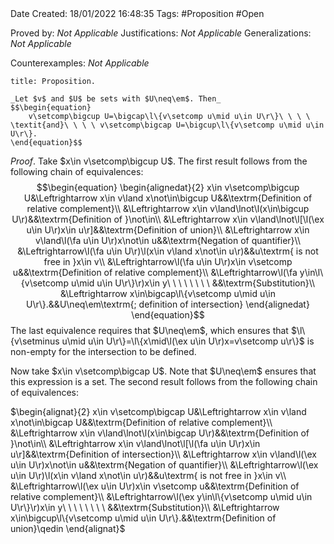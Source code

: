 <br />
<br />

Date Created: 18/01/2022 16:48:35
Tags: #Proposition  #Open

Proved by: _Not Applicable_
Justifications: _Not Applicable_
Generalizations: _Not Applicable_

Counterexamples: _Not Applicable_

``` ad-Proposition
title: Proposition.

_Let $v$ and $U$ be sets with $U\neq\em$. Then_
$$\begin{equation}
    v\setcomp\bigcup U=\bigcap\l\{v\setcomp u\mid u\in U\r\}\ \ \ \ \textit{and}\ \ \ \ v\setcomp\bigcap U=\bigcup\l\{v\setcomp u\mid u\in U\r\}.
\end{equation}$$

```

_Proof_. Take $x\in v\setcomp\bigcup U$. The first result follows from the following chain of equivalences:
$$\begin{equation}
    \begin{alignedat}{2}
        x\in v\setcomp\bigcup U&\Leftrightarrow x\in v\land x\not\in\bigcup U&&\textrm{Definition of relative complement}\\
        &\Leftrightarrow x\in v\land\lnot\l(x\in\bigcup U\r)&&\textrm{Definition of }\not\in\\
        &\Leftrightarrow x\in v\land\lnot\l[\l(\ex u\in U\r)x\in u\r]&&\textrm{Definition of union}\\
        &\Leftrightarrow x\in v\land\l(\fa u\in U\r)x\not\in u&&\textrm{Negation of quantifier}\\
        &\Leftrightarrow\l(\fa u\in U\r)\l(x\in v\land x\not\in u\r)&&u\textrm{ is not free in }x\in v\\
        &\Leftrightarrow\l(\fa u\in U\r)x\in v\setcomp u&&\textrm{Definition of relative complement}\\
        &\Leftrightarrow\l(\fa y\in\l\{v\setcomp u\mid u\in U\r\}\r)x\in y\ \ \ \ \ \ \ \ &&\textrm{Substitution}\\
        &\Leftrightarrow x\in\bigcap\l\{v\setcomp u\mid u\in U\r\}.&&U\neq\em\textrm{; definition of intersection}
    \end{alignedat}
\end{equation}$$
The last equivalence requires that $U\neq\em$, which ensures that $\l\{v\setminus u\mid u\in U\r\}=\l\{x\mid\l(\ex u\in U\r)x=v\setcomp u\r\}$ is non-empty for the intersection to be defined.

Now take $x\in v\setcomp\bigcap U$. Note that $U\neq\em$ ensures that this expression is a set. The second result follows from the following chain of equivalences:

$\begin{alignat}{2}
    x\in v\setcomp\bigcap U&\Leftrightarrow x\in v\land x\not\in\bigcap U&&\textrm{Definition of relative complement}\\
    &\Leftrightarrow x\in v\land\lnot\l(x\in\bigcap U\r)&&\textrm{Definition of }\not\in\\
    &\Leftrightarrow x\in v\land\lnot\l[\l(\fa u\in U\r)x\in u\r]&&\textrm{Definition of intersection}\\
    &\Leftrightarrow x\in v\land\l(\ex u\in U\r)x\not\in u&&\textrm{Negation of quantifier}\\
    &\Leftrightarrow\l(\ex u\in U\r)\l(x\in v\land x\not\in u\r)&&u\textrm{ is not free in }x\in v\\
    &\Leftrightarrow\l(\ex u\in U\r)x\in v\setcomp u&&\textrm{Definition of relative complement}\\
    &\Leftrightarrow\l(\ex y\in\l\{v\setcomp u\mid u\in U\r\}\r)x\in y\ \ \ \ \ \ \ \ &&\textrm{Substitution}\\
    &\Leftrightarrow x\in\bigcup\l\{v\setcomp u\mid u\in U\r\}.&&\textrm{Definition of union}\qedin
\end{alignat}$
